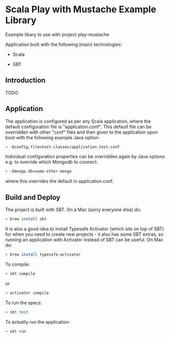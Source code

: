 Scala Play with Mustache Example Library
========================================
Example libary to use with project play-mustache

Application built with the following (main) technologies:

- Scala

- SBT

Introduction
------------
TODO

Application
-----------
The application is configured as per any Scala application, where the default configuration file is "application.conf".
This default file can be overridden with other "conf" files and then given to the application upon boot with the following example Java option:
```bash
> -Dconfig.file=test-classes/application.test.conf
```

Individual configuration properties can be overridden again by Java options e.g. to override which Mongodb to connect:
```bash
> -Dmongo.db=some-other-mongo
```

where this overrides the default in application.conf.

Build and Deploy
----------------
The project is built with SBT. On a Mac (sorry everyone else) do:
```bash
> brew install sbt
```

It is also a good idea to install Typesafe Activator (which sits on top of SBT) for when you need to create new projects - it also has some SBT extras, so running an application with Activator instead of SBT can be useful. On Mac do:
```bash
> brew install typesafe-activator
```

To compile:
```bash
> sbt compile
```

or
```bash
> activator compile
```

To run the specs:
```bash
> sbt test
```

To actually run the application:
```bash
> sbt run
```
